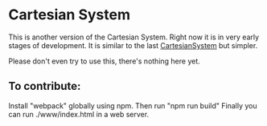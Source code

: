 # Cartesian System

This is another version of the Cartesian System. Right now it is in very early stages of development. It is similar to the last [CartesianSystem](https://github.com/prolight14/OldCartesianSystem) but simpler.

Please don't even try to use this, there's nothing here yet.

To contribute:
---

Install "webpack" globally using npm. Then run "npm run build" 
Finally you can run ./www/index.html in a web server.